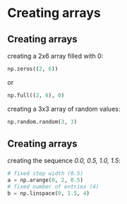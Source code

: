 # Creating arrays

## Creating arrays

creating a 2x6 array filled with 0:

```py
np.zeros((2, 6))
```

or

```py
np.full((2, 6), 0)
```

creating a 3x3 array of random values:

```py
np.random.random(3, 3)
```

## Creating arrays

creating the sequence _0.0, 0.5, 1.0, 1.5_:

```py
# fixed step width (0.5)
a = np.arange(0, 2, 0.5)
# fixed number of entries (4)
b = np.linspace(0, 1.5, 4)
```
